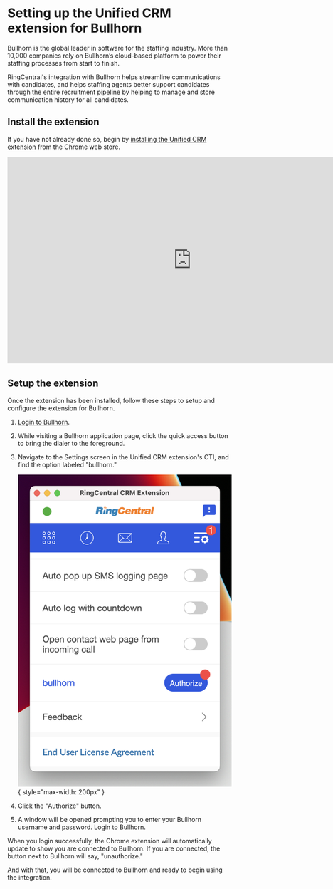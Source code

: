 # Setting up the Unified CRM extension for Bullhorn

Bullhorn is the global leader in software for the staffing industry. More than 10,000 companies rely on Bullhorn’s cloud-based platform to power their staffing processes from start to finish. 

RingCentral's integration with Bullhorn helps streamline communications with candidates, and helps staffing agents better support candidates through the entire recruitment pipeline by helping to manage and store communication history for all candidates. 

## Install the extension

If you have not already done so, begin by [installing the Unified CRM extension](./getting-started.md) from the Chrome web store. 

<iframe width="825" height="464" src="https://www.youtube.com/embed/afbdQD0y4Yo?si=UKcBw2BP4pj2adNc" title="Unified CRM extension for Bullhorn - quick start" frameborder="0" allow="accelerometer; autoplay; clipboard-write; encrypted-media; gyroscope; picture-in-picture; web-share" allowfullscreen></iframe>

## Setup the extension

Once the extension has been installed, follow these steps to setup and configure the extension for Bullhorn. 

1. [Login to Bullhorn](https://www.bullhornstaffing.com/).

2. While visiting a Bullhorn application page, click the quick access button to bring the dialer to the foreground. 

3. Navigate to the Settings screen in the Unified CRM extension's CTI, and find the option labeled "bullhorn."

    ![Connect to Bullhorn](img/bullhorn-connect.png){ style="max-width: 200px" }

4. Click the "Authorize" button. 

5. A window will be opened prompting you to enter your Bullhorn username and password. Login to Bullhorn. 

When you login successfully, the Chrome extension will automatically update to show you are connected to Bullhorn. If you are connected, the button next to Bullhorn will say, "unauthorize."

And with that, you will be connected to Bullhorn and ready to begin using the integration. 
